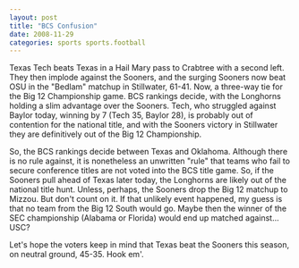 ```yaml
---
layout: post
title: "BCS Confusion"
date: 2008-11-29
categories: sports sports.football
---
```


Texas Tech beats Texas in a Hail Mary pass to Crabtree with a second left. They
then implode against the Sooners, and the surging Sooners now beat OSU in the
"Bedlam" matchup in Stillwater, 61-41. Now, a three-way tie for the Big 12
Championship game. BCS rankings decide, with the Longhorns holding a slim
advantage over the Sooners. Tech, who struggled against Baylor today, winning
by 7 (Tech 35, Baylor 28), is probably out of contention for the national title,
and with the Sooners victory in Stillwater they are definitively out of the Big
12 Championship.

So, the BCS rankings decide between Texas and Oklahoma. Although there is no
rule against, it is nonetheless an unwritten "rule" that teams who fail to
secure conference titles are not voted into the BCS title game. So, if the
Sooners pull ahead of Texas later today, the Longhorns are likely out of the
national title hunt. Unless, perhaps, the Sooners drop the Big 12 matchup to
Mizzou. But don't count on it. If that unlikely event happened, my guess is
that no team from the Big 12 South would go. Maybe then the winner of the SEC
championship (Alabama or Florida) would end up matched against... USC?

Let's hope the voters keep in mind that Texas beat the Sooners this season, on
neutral ground, 45-35. Hook
em'.